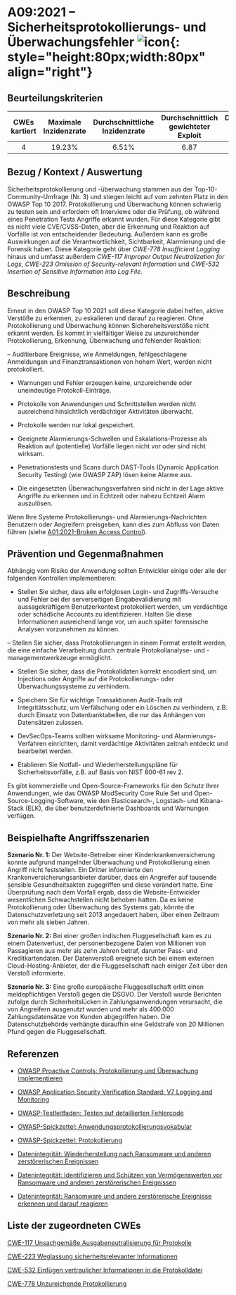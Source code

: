 # A09:2021 – Sicherheitsprotokollierungs- und Überwachungsfehler ![icon](assets/TOP_10_Icons_Final_Security_Logging_and_Monitoring_Failures.png){: style="height:80px;width:80px" align="right"}

## Beurteilungskriterien

| CWEs kartiert | Maximale Inzidenzrate | Durchschnittliche Inzidenzrate | Durchschnittlich gewichteter Exploit | Durchschnittliche gewichtete Auswirkung | Maximale Abdeckung | Durchschnittliche Abdeckung | Gesamtzahl der Vorkommen | CVEs insgesamt |
|:-------------:|:--------------------:|:--------------------:|:--------------:|:--------------:|:----------------------:|:---------------------:|:-------------------:|:------------:|
| 4           | 19.23%             | 6.51%              | 6.87                 | 4.99                | 53.67%       | 39.97%       | 53,615            | 242        |

## Bezug / Kontext / Auswertung

Sicherheitsprotokollierung und -überwachung stammen aus der Top-10-Community-Umfrage (Nr. 3) und stiegen leicht auf vom zehnten Platz in den OWASP Top 10 2017. Protokollierung und Überwachung können schwierig zu testen sein und erfordern oft Interviews oder die Prüfung, ob während eines Penetration Tests Angriffe erkannt wurden. Für diese Kategorie gibt es nicht viele CVE/CVSS-Daten, aber die Erkennung und Reaktion auf Vorfälle ist von entscheidender Bedeutung. Außerdem kann es große Auswirkungen auf die Verantwortlichkeit, Sichtbarkeit, Alarmierung und die Forensik haben. Diese Kategorie geht über *CWE-778 Insufficient Logging* hinaus und umfasst außerdem *CWE-117 Improper Output Neutralization for Logs*, *CWE-223 Omission of Security-relevant Information* und *CWE-532* *Insertion of Sensitive Information into Log File*.

## Beschreibung

Erneut in den OWASP Top 10 2021 soll diese Kategorie dabei helfen, aktive Verstöße zu erkennen, zu eskalieren und darauf zu reagieren. Ohne Protokollierung und Überwachung können Sichereheitsverstöße nicht erkannt werden. Es kommt in vielfältiger Weise zu unzureichender Protokollierung, Erkennung, Überwachung und fehlender Reaktion:

– Auditierbare Ereignisse, wie Anmeldungen, fehlgeschlagene Anmeldungen und Finanztransaktionen von hohem Wert, werden nicht protokolliert.

- Warnungen und Fehler erzeugen keine, unzureichende oder uneindeutige Protokoll-Einträge.

- Protokolle von Anwendungen und Schnittstellen werden nicht ausreichend hinsichtlich verdächtiger Aktivitäten überwacht.

- Protokolle werden nur lokal gespeichert.

- Geeignete Alarmierungs-Schwellen und Eskalations-Prozesse als Reaktion auf (potentielle) Vorfälle liegen nicht vor oder sind nicht wirksam.

- Penetrationstests und Scans durch DAST-Tools (Dynamic Application Security Testing) (wie OWASP ZAP) lösen keine Alarme aus.

- Die eingesetzten Überwachungsverfahren sind nicht in der Lage aktive Angriffe zu erkennen und in Echtzeit oder nahezu Echtzeit Alarm auszulösen.

Wenn Ihre Systeme Protokollierungs- und Alarmierungs-Nachrichten Benutzern oder Angreifern preisgeben, kann dies zum Abfluss von Daten führen (siehe [A01:2021-Broken Access Control](A01_2021-Broken_Access_Control.md)).

## Prävention und Gegenmaßnahmen

Abhängig vom Risiko der Anwendung sollten Entwickler einige oder alle der folgenden Kontrollen implementieren:

- Stellen Sie sicher, dass alle erfolglosen Login- und Zugriffs-Versuche und Fehler bei der serverseitigen Eingabevalidierung mit aussagekräftigem Benutzerkontext protokolliert werden, um verdächtige oder schädliche Accounts zu identifizieren. Halten Sie diese Informationen ausreichend lange vor, um auch später forensische Analysen vorzunehmen zu können.

– Stellen Sie sicher, dass Protokollierungen in einem Format erstellt werden, die eine einfache Verarbeitung durch zentrale Protokollanalyse- und -managementwerkzeuge ermöglicht.

- Stellen Sie sicher, dass die Protokolldaten korrekt encodiert sind, um Injections oder Angriffe auf die Protokollierungs- oder Überwachungssysteme zu verhindern.

- Speichern Sie für wichtige Transaktionen Audit-Trails mit Integritätsschutz, um Verfälschung oder ein Löschen zu verhindern, z.B. durch Einsatz von Datenbanktabellen, die nur das Anhängen von Datensätzen zulassen.

- DevSecOps-Teams sollten wirksame Monitoring- und Alarmierungs-Verfahren einrichten, damit verdächtige Aktivitäten zeitnah entdeckt und bearbeitet werden.

- Etablieren Sie Notfall- und Wiederherstellungspläne für Sicherheitsvorfälle, z.B. auf Basis von NIST 800-61 rev 2.

Es gibt kommerzielle und Open-Source-Frameworks für den Schutz Ihrer Anwendungen, wie das OWASP ModSecurity Core Rule Set und Open-Source-Logging-Software, wie den Elasticsearch-, Logstash- und Kibana-Stack (ELK), die über benutzerdefinierte Dashboards und Warnungen verfügen.

## Beispielhafte Angriffsszenarien

**Szenario Nr. 1:** Der Website-Betreiber einer Kinderkrankenversicherung konnte aufgrund mangelnder Überwachung und Protokollierung einen Angriff nicht feststellen. Ein Dritter informierte den Krankenversicherungsanbieter darüber, dass ein Angreifer auf tausende sensible Gesundheitsakten zugegriffen und diese verändert hatte. Eine Überprüfung nach dem Vorfall ergab, dass die Website-Entwickler wesentlichen Schwachstellen nicht behoben hatten. Da es keine Protokollierung oder Überwachung des Systems gab, könnte die Datenschutzverletzung seit 2013 angedauert haben, über einen Zeitraum von mehr als sieben Jahren.

**Szenario Nr. 2:** Bei einer großen indischen Fluggesellschaft kam es zu einem Datenverlust, der personenbezogene Daten von Millionen von Passagieren aus mehr als zehn Jahren betraf, darunter Pass- und Kreditkartendaten. Der Datenverstoß ereignete sich bei einem externen Cloud-Hosting-Anbieter, der die Fluggesellschaft nach einiger Zeit über den Verstoß informierte.

**Szenario Nr. 3:** Eine große europäische Fluggesellschaft erlitt einen meldepflichtigen Verstoß gegen die DSGVO. Der Verstoß wurde Berichten zufolge durch Sicherheitslücken in Zahlungsanwendungen verursacht, die von Angreifern ausgenutzt wurden und mehr als 400.000 Zahlungsdatensätze von Kunden abgegriffen haben. Die Datenschutzbehörde verhängte daraufhin eine Geldstrafe von 20 Millionen Pfund gegen die Fluggesellschaft.

## Referenzen

- [OWASP Proactive Controls: Protokollierung und Überwachung implementieren](https://owasp.org/www-project-proactive-controls/v3/en/c9-security-logging.html)

- [OWASP Application Security Verification Standard: V7 Logging and Monitoring](https://owasp.org/www-project-application-security-verification-standard)

- [OWASP-Testleitfaden: Testen auf detaillierten Fehlercode](https://owasp.org/www-project-web-security-testing-guide/v41/4-Web_Application_Security_Testing/08-Testing_for_Error_Handling/01-Testing_for_Error_Code)

- [OWASP-Spickzettel: Anwendungsprotokollierungsvokabular](https://cheatsheetseries.owasp.org/cheatsheets/Application_Logging_Vocabulary_Cheat_Sheet.html)

- [OWASP-Spickzettel: Protokollierung](https://cheatsheetseries.owasp.org/cheatsheets/Logging_Cheat_Sheet.html)

- [Datenintegrität: Wiederherstellung nach Ransomware und anderen zerstörerischen Ereignissen](https://csrc.nist.gov/publications/detail/sp/1800-11/final)

- [Datenintegrität: Identifizieren und Schützen von Vermögenswerten vor Ransomware und anderen zerstörerischen Ereignissen](https://csrc.nist.gov/publications/detail/sp/1800-25/final)

- [Datenintegrität: Ransomware und andere zerstörerische Ereignisse erkennen und darauf reagieren](https://csrc.nist.gov/publications/detail/sp/1800-26/final)

## Liste der zugeordneten CWEs

[CWE-117 Unsachgemäße Ausgabeneutralisierung für Protokolle](https://cwe.mitre.org/data/definitions/117.html)

[CWE-223 Weglassung sicherheitsrelevanter Informationen](https://cwe.mitre.org/data/definitions/223.html)

[CWE-532 Einfügen vertraulicher Informationen in die Protokolldatei](https://cwe.mitre.org/data/definitions/532.html)

[CWE-778 Unzureichende Protokollierung](https://cwe.mitre.org/data/definitions/778.html)
